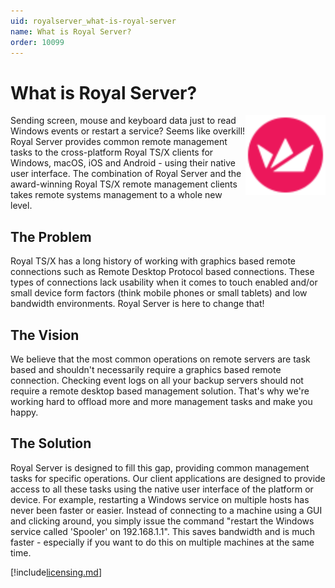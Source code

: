 ```yaml
---
uid: royalserver_what-is-royal-server
name: What is Royal Server?
order: 10099
---
```


# What is Royal Server?

 <img src="/r2023/images/RoyalServer/Svg/SVG_RoyalServer_32.svg" style="float: right;width: 50%;height: 50%;max-width:128px">

Sending screen, mouse and keyboard data just to read Windows events or restart a service? Seems like overkill! Royal Server provides common remote management tasks to the cross-platform Royal TS/X clients for Windows, macOS, iOS and Android - using their native user interface. The combination of Royal Server and the award-winning Royal TS/X remote management clients takes remote systems management to a whole new level.

## The Problem

Royal TS/X has a long history of working with graphics based remote connections such as Remote Desktop Protocol based connections. These types of connections lack usability when it comes to touch enabled and/or small device form factors (think mobile phones or small tablets) and low bandwidth environments. Royal Server is here to change that!

## The Vision

We believe that the most common operations on remote servers are task based and shouldn't necessarily require a graphics based remote connection. Checking event logs on all your backup servers should not require a remote desktop based management solution. That's why we're working hard to offload more and more management tasks and make you happy.

## The Solution

Royal Server is designed to fill this gap, providing common management tasks for specific operations. Our client applications are designed to provide access to all these tasks using the native user interface of the platform or device. For example, restarting a Windows service on multiple hosts has never been faster or easier. Instead of connecting to a machine using a GUI and clicking around, you simply issue the command "restart the Windows service called 'Spooler' on 192.168.1.1". This saves bandwidth and is much faster - especially if you want to do this on multiple machines at the same time.

<div>

[!include[licensing.md](../general/licensing.md)]

</div>
